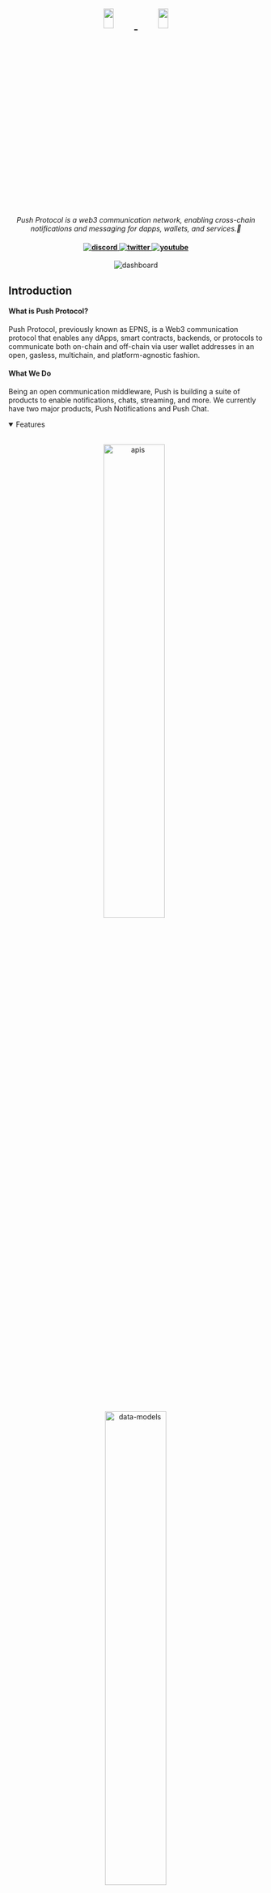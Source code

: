 <h1 align="center">
    <a href="https://push.org/#gh-light-mode-only">
    <img width='20%' height='10%' src="https://res.cloudinary.com/drdjegqln/image/upload/v1686227557/Push-Logo-Standard-Dark_xap7z5.png">
    </a>
    <a href="https://push.org/#gh-dark-mode-only">
    <img width='20%' height='10%' src="https://res.cloudinary.com/drdjegqln/image/upload/v1686227558/Push-Logo-Standard-White_dlvapc.png">
    </a>
</h1>

<p align="center">
  <i align="center">Push Protocol is a web3 communication network, enabling cross-chain notifications and messaging for dapps, wallets, and services.🚀</i>
</p>

<h4 align="center">

  <a href="https://discord.com/invite/pushprotocol">
    <img src="https://img.shields.io/badge/discord-7289da.svg?style=flat-square" alt="discord">
  </a>
  <a href="https://twitter.com/pushprotocol">
    <img src="https://img.shields.io/badge/twitter-18a1d6.svg?style=flat-square" alt="twitter">
  </a>
  <a href="https://www.youtube.com/@pushprotocol">
    <img src="https://img.shields.io/badge/youtube-d95652.svg?style=flat-square&" alt="youtube">
  </a>
</h4>

<p align="center">
    <img src="https://res.cloudinary.com/drdjegqln/image/upload/v1686230764/1500x500_bhmpkc.jpg" alt="dashboard"/>
</p>

## Introduction

#### What is Push Protocol?

Push Protocol, previously known as EPNS, is a Web3 communication protocol that enables any dApps, smart contracts, backends, or protocols to communicate both on-chain and off-chain via user wallet addresses in an open, gasless, multichain, and platform-agnostic fashion.

#### What We Do

Being an open communication middleware, Push is building a suite of products to enable notifications, chats, streaming, and more. We currently have two major products, Push Notifications and Push Chat.

<details open>
<summary>
 Features
</summary>
  <br>
  
  <p align="center">
    <img width="49%" src="https://res.cloudinary.com/drdjegqln/image/upload/v1686231190/push-notifications_tkjhss.png" alt="apis"/>
&nbsp;
    <img width="49%" src="https://res.cloudinary.com/drdjegqln/image/upload/v1686231185/W2W_20Chat_eurjgu.png" alt="data-models"/>
</p>

<p align="center">
    <img width="49%" src="https://res.cloudinary.com/drdjegqln/image/upload/v1686231164/Untitled-2_fedru3.png" alt="own-your-code"/>
&nbsp;
    <img width="49%" src="https://res.cloudinary.com/drdjegqln/image/upload/v1686231177/Untitled_vhvrfc.png" alt="customize-code"/>
</p>
   
  <p align="center">
    <img width="49%" src="https://res.cloudinary.com/drdjegqln/image/upload/v1686231162/1_LbhU9-qGnE8QPxWBQgNqQQ_xzkmpp.webp" alt="own-your-code"/>
&nbsp;
 
</p>
</details>

<br>
<br>

## Push Mobile App

Push App offers you the chance to access web3 native instant messaging directly from your phone through Push Chat, and opt-in to notifications channels for your favourite apps to receive only the notifications you care about through Push Notifications.

Our app is entirely free to access and use, you can download it from the Google Play Store or the Apple App Store.

|                                                                                  Android                                                                                   |                                                                                       iOS                                                                                       |
| :------------------------------------------------------------------------------------------------------------------------------------------------------------------------: | :-----------------------------------------------------------------------------------------------------------------------------------------------------------------------------: |
| [<img src="https://res.cloudinary.com/drlni3r6u/image/upload/v1715172038/google-play_o8hilb.png" height="50">](https://play.google.com/store/apps/details?id=io.epns.epns) | [<img src="https://res.cloudinary.com/drlni3r6u/image/upload/v1715172037/appstore_qoujfi.png" height="50">](https://apps.apple.com/app/ethereum-push-service-epns/id1528614910) |

## Development

Please refer to the [Push Mobile App Setup Guide](https://pushprotocol.notion.site/Push-Mobile-App-dev-env-setup-47a69642490d4aeebe1f5d5836f97737?pvs=25) for detailed instructions on setting up and running the Push Mobile App.

## Resources

- **[Website](https://push.org)** To checkout our Product.
- **[Docs](https://push.org/docs)** For comprehensive documentation.
- **[Blog](https://medium.com/push-protocol)** To learn more about our partners, new launches, etc.
- **[Discord](https://discord.com/invite/pushprotocol)** for support and discussions with the community and the team.
- **[GitHub](https://github.com/push-protocol)** for source code, project board, issues, and pull requests.
- **[Twitter](https://twitter.com/pushprotocol)** for the latest updates on the product and published blogs.

## Contributing

Push Protocol is an open source Project. We firmly believe in a completely transparent development process and value any contributions. We would love to have you as a member of the community, whether you are assisting us in bug fixes, suggesting new features, enhancing our documentation, or simply spreading the word.

- Bug Report: Please create a bug report if you encounter any errors or problems while utilising the Push Protocol.
- Feature Request: Please submit a feature request if you have an idea or discover a capability that would make development simpler and more reliable.
- Documentation Request: If you're reading the Push documentation and believe that we're missing something, please create a docs request.

Not sure where to start? Join our discord and we will help you get started!

<a href="https://discord.com/invite/pushprotocol" title="Join Our Community"><img src="https://www.freepnglogos.com/uploads/discord-logo-png/playerunknown-battlegrounds-bgparty-15.png" width="200" alt="Discord" /></a>

## License

Check out our License <a href='https://github.com/ethereum-push-notification-service/push-sdk/blob/main/license-v1.md'>HERE </a>
